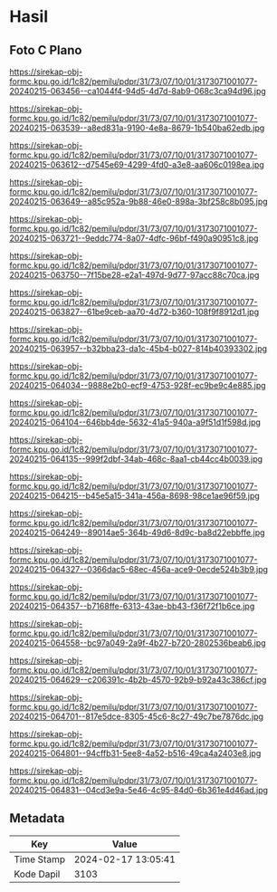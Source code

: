 # Hasil

## Foto C Plano

https://sirekap-obj-formc.kpu.go.id/1c82/pemilu/pdpr/31/73/07/10/01/3173071001077-20240215-063456--ca1044f4-94d5-4d7d-8ab9-068c3ca94d96.jpg

https://sirekap-obj-formc.kpu.go.id/1c82/pemilu/pdpr/31/73/07/10/01/3173071001077-20240215-063539--a8ed831a-9190-4e8a-8679-1b540ba62edb.jpg

https://sirekap-obj-formc.kpu.go.id/1c82/pemilu/pdpr/31/73/07/10/01/3173071001077-20240215-063612--d7545e69-4299-4fd0-a3e8-aa606c0198ea.jpg

https://sirekap-obj-formc.kpu.go.id/1c82/pemilu/pdpr/31/73/07/10/01/3173071001077-20240215-063649--a85c952a-9b88-46e0-898a-3bf258c8b095.jpg

https://sirekap-obj-formc.kpu.go.id/1c82/pemilu/pdpr/31/73/07/10/01/3173071001077-20240215-063721--9eddc774-8a07-4dfc-96bf-f490a90951c8.jpg

https://sirekap-obj-formc.kpu.go.id/1c82/pemilu/pdpr/31/73/07/10/01/3173071001077-20240215-063750--7f15be28-e2a1-497d-9d77-97acc88c70ca.jpg

https://sirekap-obj-formc.kpu.go.id/1c82/pemilu/pdpr/31/73/07/10/01/3173071001077-20240215-063827--61be9ceb-aa70-4d72-b360-108f9f8912d1.jpg

https://sirekap-obj-formc.kpu.go.id/1c82/pemilu/pdpr/31/73/07/10/01/3173071001077-20240215-063957--b32bba23-da1c-45b4-b027-814b40393302.jpg

https://sirekap-obj-formc.kpu.go.id/1c82/pemilu/pdpr/31/73/07/10/01/3173071001077-20240215-064034--9888e2b0-ecf9-4753-928f-ec9be9c4e885.jpg

https://sirekap-obj-formc.kpu.go.id/1c82/pemilu/pdpr/31/73/07/10/01/3173071001077-20240215-064104--646bb4de-5632-41a5-940a-a9f51d1f598d.jpg

https://sirekap-obj-formc.kpu.go.id/1c82/pemilu/pdpr/31/73/07/10/01/3173071001077-20240215-064135--999f2dbf-34ab-468c-8aa1-cb44cc4b0039.jpg

https://sirekap-obj-formc.kpu.go.id/1c82/pemilu/pdpr/31/73/07/10/01/3173071001077-20240215-064215--b45e5a15-341a-456a-8698-98ce1ae96f59.jpg

https://sirekap-obj-formc.kpu.go.id/1c82/pemilu/pdpr/31/73/07/10/01/3173071001077-20240215-064249--89014ae5-364b-49d6-8d9c-ba8d22ebbffe.jpg

https://sirekap-obj-formc.kpu.go.id/1c82/pemilu/pdpr/31/73/07/10/01/3173071001077-20240215-064327--0366dac5-68ec-456a-ace9-0ecde524b3b9.jpg

https://sirekap-obj-formc.kpu.go.id/1c82/pemilu/pdpr/31/73/07/10/01/3173071001077-20240215-064357--b7168ffe-6313-43ae-bb43-f36f72f1b6ce.jpg

https://sirekap-obj-formc.kpu.go.id/1c82/pemilu/pdpr/31/73/07/10/01/3173071001077-20240215-064558--bc97a049-2a9f-4b27-b720-2802536beab6.jpg

https://sirekap-obj-formc.kpu.go.id/1c82/pemilu/pdpr/31/73/07/10/01/3173071001077-20240215-064629--c206391c-4b2b-4570-92b9-b92a43c386cf.jpg

https://sirekap-obj-formc.kpu.go.id/1c82/pemilu/pdpr/31/73/07/10/01/3173071001077-20240215-064701--817e5dce-8305-45c6-8c27-49c7be7876dc.jpg

https://sirekap-obj-formc.kpu.go.id/1c82/pemilu/pdpr/31/73/07/10/01/3173071001077-20240215-064801--94cffb31-5ee8-4a52-b516-49ca4a2403e8.jpg

https://sirekap-obj-formc.kpu.go.id/1c82/pemilu/pdpr/31/73/07/10/01/3173071001077-20240215-064831--04cd3e9a-5e46-4c95-84d0-6b361e4d46ad.jpg


## Metadata

| Key        | Value               |
| ---------- | ------------------- |
| Time Stamp | 2024-02-17 13:05:41 |
| Kode Dapil | 3103                |



